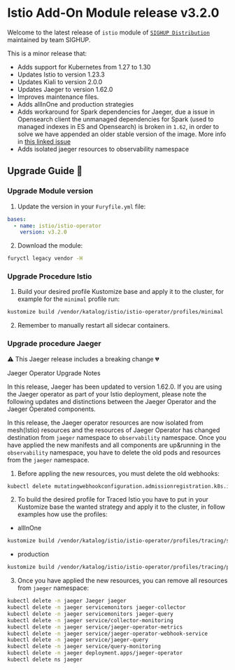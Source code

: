 # Istio Add-On Module release v3.2.0

Welcome to the latest release of `istio` module of [`SIGHUP Distribution`](https://github.com/sighupio/distribution) maintained by team SIGHUP.

This is a minor release that:

- Adds support for Kubernetes from 1.27 to 1.30
- Updates Istio to version 1.23.3
- Updates Kiali to version 2.0.0
- Updates Jaeger to version 1.62.0
- Improves maintenance files.
- Adds allInOne and production strategies
- Adds workaround for Spark dependencies for Jaeger, due a issue in Opensearch client the unmanaged dependencies for Spark (used to managed indexes in ES and Opensearch) is broken in `1.62`, in order to solve we have appended an older stable version of the image. More info in [this linked issue](https://github.com/jaegertracing/spark-dependencies/issues/137#issuecomment-2119746686)
- Adds isolated jaeger resources to observability namespace

## Upgrade Guide 🦮
### Upgrade Module version

1. Update the version in your `Furyfile.yml` file:

```yaml
bases:
  - name: istio/istio-operator
    version: v3.2.0
```

2. Download the module:

```bash
furyctl legacy vendor -H
```

### Upgrade Procedure Istio

1. Build your desired profile Kustomize base and apply it to the cluster, for example for the `minimal` profile run:

```bash
kustomize build /vendor/katalog/istio/istio-operator/profiles/minimal | kubectl apply -f
```

2. Remember to manually restart all sidecar containers.


### Upgrade procedure Jaeger

⚠️ This Jaeger release includes a breaking change 💔

Jaeger Operator Upgrade Notes

In this release, Jaeger has been updated to version 1.62.0. If you are using the Jaeger operator as part of your Istio deployment, please note the following updates and distinctions between the Jaeger Operator and the Jaeger Operated components.

In this release, the Jaeger operator resources are now isolated from mesh(Istio) resources and the resources of Jaeger Operator has changed destination from `jaeger` namespace to `observability` namespace. Once you have applied the new manifests and all components are up&running in the `observability` namespace, you have to delete the old pods and resources from the `jaeger` namespace.

1. Before appling the new resources, you must delete the old webhooks:
```bash
kubectl delete mutatingwebhookconfiguration.admissionregistration.k8s.io/jaeger-operator-mutating-webhook-configuration validatingwebhookconfiguration.admissionregistration.k8s.io/jaeger-operator-validating-webhook-configuration -n jaeger
```

2. To build the desired profile for Traced Istio you have to put in your Kustomize base the wanted strategy and apply it to the cluster, in follow examples how use the profiles:

* allInOne
```bash
kustomize build /vendor/katalog/istio/istio-operator/profiles/tracing/simple | kubectl apply -f
```
* production
```bash
kustomize build /vendor/katalog/istio/istio-operator/profiles/tracing/production | kubectl apply -f
```

3. Once you have applied the new resources, you can remove all resources from `jaeger` namespace:


```bash
kubectl delete -n jaeger Jaeger jaeger
kubectl delete -n jaeger servicemonitors jaeger-collector
kubectl delete -n jaeger servicemonitors jaeger-query
kubectl delete -n jaeger service/collector-monitoring           
kubectl delete -n jaeger service/jaeger-operator-metrics        
kubectl delete -n jaeger service/jaeger-operator-webhook-service
kubectl delete -n jaeger service/jaeger-query                   
kubectl delete -n jaeger service/query-monitoring
kubectl delete -n jaeger deployment.apps/jaeger-operator
kubectl delete ns jaeger
```